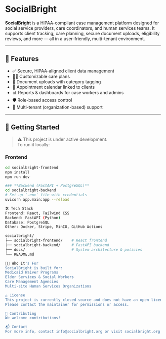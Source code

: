 # SocialBright

**SocialBright** is a HIPAA-compliant case management platform designed for social service providers, care coordinators, and human services teams. It supports client tracking, care planning, secure document uploads, eligibility reviews, and more — all in a user-friendly, multi-tenant environment.

---

## 🌟 **Features**

- ✅ Secure, HIPAA-aligned client data management
- 🧑‍⚕️ Customizable care plans
- 📁 Document uploads with category tagging
- 📅 Appointment calendar linked to clients
- 📊 Reports & dashboards for case workers and admins
- 🛡️ Role-based access control
- 🧩 Multi-tenant (organization-based) support

---

## 🚀 **Getting Started**

> ⚠️ This project is under active development.  
To run it locally:

### **Frontend**
```bash
cd socialbright-frontend
npm install
npm run dev

### **Backend (FastAPI + PostgreSQL)**
cd socialbright-backend
# Set up `.env` file with credentials
uvicorn app.main:app --reload

🛠️ Tech Stack
Frontend: React, Tailwind CSS
Backend: FastAPI (Python)
Database: PostgreSQL
Other: Docker, Stripe, MinIO, GitHub Actions

socialbright/
├── socialbright-frontend/    # React frontend
├── socialbright-backend/     # FastAPI backend
├── docs/                     # System architecture & policies
└── README.md

🧑‍💼 Who It's For
SocialBright is built for:
Medicaid Waiver Programs
Elder Services & Social Workers
Care Management Agencies
Multi-site Human Services Organizations

⚖️ License
This project is currently closed-source and does not have an open license.  
Please contact the maintainer for permissions or access.

🤝 Contributing
We welcome contributions!

📬 Contact
For more info, contact info@socialbright.org or visit socialbright.org (coming soon).


